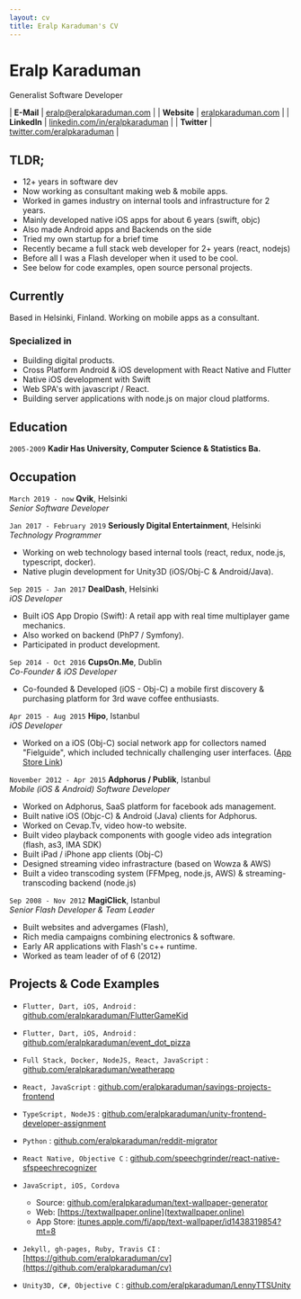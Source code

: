 ```yaml
---
layout: cv
title: Eralp Karaduman's CV
---
```


# Eralp Karaduman
Generalist Software Developer

| __E-Mail__   | [eralp@eralpkaraduman.com](mailto:eralp@eralpkaraduman.com)              | 
| __Website__  | [eralpkaraduman.com](https://eralpkaraduman.com)                         |
| __LinkedIn__ | [linkedin.com/in/eralpkaraduman](https://linkedin.com/in/eralpkaraduman) |
| __Twitter__  | [twitter.com/eralpkaraduman](https://twitter.com/eralpkaraduman)         |

## TLDR;

- 12+ years in software dev
- Now working as consultant making web & mobile apps.
- Worked in games industry on internal tools and infrastructure for 2 years.
- Mainly developed native iOS apps for about 6 years (swift, objc)
- Also made Android apps and Backends on the side
- Tried my own startup for a brief time
- Recently became a full stack web developer for 2+ years (react, nodejs)
- Before all I was a Flash developer when it used to be cool.
- See below for code examples, open source personal projects.

## Currently

Based in Helsinki, Finland. Working on mobile apps as a consultant.


### Specialized in

- Building digital products.
- Cross Platform Android & iOS development with React Native and Flutter
- Native iOS development with Swift
- Web SPA's with javascript / React.
- Building server applications with node.js on major cloud platforms.


## Education

`2005-2009`
__Kadir Has University, Computer Science & Statistics Ba.__


## Occupation

`March 2019 - now`
__Qvik__, Helsinki  
_Senior Software Developer_


`Jan 2017 - February 2019`
__Seriously Digital Entertainment__, Helsinki  
_Technology Programmer_

- Working on web technology based internal tools (react, redux, node.js, typescript, docker).
- Native plugin development for Unity3D (iOS/Obj-C & Android/Java).


`Sep 2015 - Jan 2017`
__DealDash__, Helsinki  
_iOS Developer_

- Built iOS App Dropio (Swift): A retail app with real time multiplayer game mechanics.
- Also worked on backend (PhP7 / Symfony).
- Participated in product development. 


`Sep 2014 - Oct 2016`
__CupsOn.Me__, Dublin  
_Co-Founder & iOS Developer_

- Co-founded & Developed (iOS - Obj-C) a mobile first discovery &
purchasing platform for 3rd wave coffee enthusiasts.


`Apr 2015 - Aug 2015`
__Hipo__, Istanbul  
_iOS Developer_

- Worked on a iOS (Obj-C) social network app for collectors named "Fielguide", 
which included technically challenging user interfaces.
([App Store Link](https://itunes.apple.com/us/app/fieldguide-for-everything/id879829383?mt=8))


`November 2012 - Apr 2015` 
__Adphorus / Publik__, Istanbul  
_Mobile (iOS & Android) Software Developer_

- Worked on Adphorus, SaaS platform for facebook ads management.
- Built native iOS (Objc-C) & Android (Java) clients for Adphorus.
- Worked on Cevap.Tv, video how-to website. 
- Built video playback components with google video ads integration (flash, as3, IMA SDK)
- Built iPad / iPhone app clients (Obj-C)
- Designed streaming video infrastracture (based on Wowza & AWS)
- Built a video transcoding system (FFMpeg, node.js, AWS) & streaming-transcoding backend (node.js)


`Sep 2008 - Nov 2012` __MagiClick__, Istanbul  
_Senior Flash Developer & Team Leader_

- Built websites and  advergames (Flash), 
- Rich media campaigns combining electronics & software.
- Early AR applications with Flash's c++ runtime.
- Worked as team leader of  of 6 (2012)

## Projects & Code Examples

- `Flutter, Dart, iOS, Android` : [github.com/eralpkaraduman/FlutterGameKid](https://github.com/eralpkaraduman/FlutterGameKid)

- `Flutter, Dart, iOS, Android` : [github.com/eralpkaraduman/event_dot_pizza](https://github.com/eralpkaraduman/event_dot_pizza)

- `Full Stack, Docker, NodeJS, React, JavaScript` : [github.com/eralpkaraduman/weatherapp](https://github.com/eralpkaraduman/weatherapp)

- `React, JavaScript` : [github.com/eralpkaraduman/savings-projects-frontend](http://github.com/eralpkaraduman/savings-projects-frontend)

- `TypeScript, NodeJS` : [github.com/eralpkaraduman/unity-frontend-developer-assignment](https://github.com/eralpkaraduman/unity-frontend-developer-assignment)

- `Python` : [github.com/eralpkaraduman/reddit-migrator](https://github.com/eralpkaraduman/reddit-migrator)

- `React Native, Objective C` : [github.com/speechgrinder/react-native-sfspeechrecognizer](https://github.com/speechgrinder/react-native-sfspeechrecognizer)

- `JavaScript, iOS, Cordova`
  - Source: [github.com/eralpkaraduman/text-wallpaper-generator](https://github.com/eralpkaraduman/text-wallpaper-generator)
  - Web: [https://textwallpaper.online](textwallpaper.online)
  - App Store: [itunes.apple.com/fi/app/text-wallpaper/id1438319854?mt=8](https://itunes.apple.com/fi/app/text-wallpaper/id1438319854?mt=8)

- `Jekyll, gh-pages, Ruby, Travis CI` : [https://github.com/eralpkaraduman/cv](https://github.com/eralpkaraduman/cv)

- `Unity3D, C#, Objective C` : [github.com/eralpkaraduman/LennyTTSUnity](https://github.com/eralpkaraduman/LennyTTSUnity)
